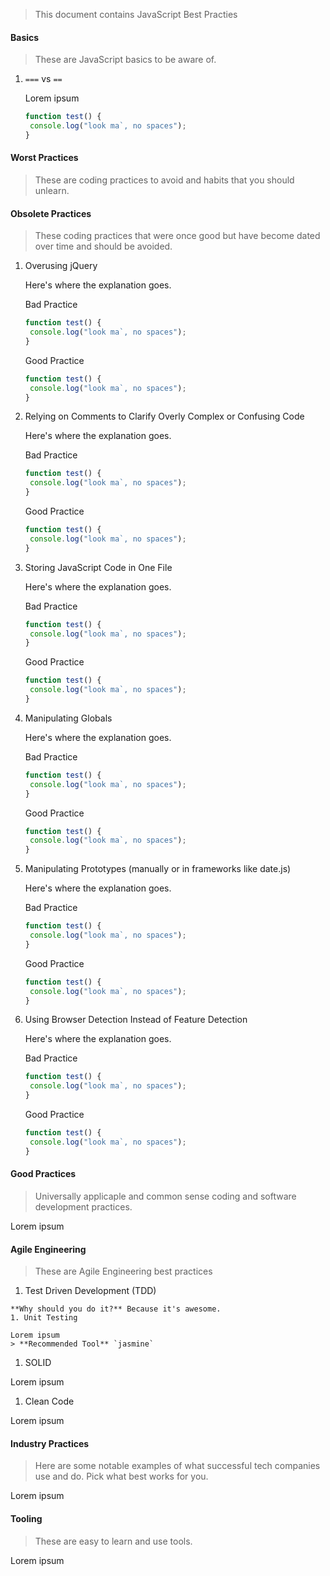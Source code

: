 
> This document contains JavaScript Best Practies

#### Basics
> These are JavaScript basics to be aware of.

  1. `===` vs `==`
  
      Lorem ipsum
      ```javascript
      function test() {
       console.log("look ma`, no spaces");
      }
      ```
      
#### Worst Practices
> These are coding practices to avoid and habits that you should unlearn.

#### Obsolete Practices
> These coding practices that were once good but have become dated over time and should be avoided.

  1. Overusing jQuery
      
      Here's where the explanation goes.
      
      
      Bad Practice
      ```javascript
      function test() {
       console.log("look ma`, no spaces");
      }
      ```
     
      
     Good Practice
      ```javascript
      function test() {
       console.log("look ma`, no spaces");
      }
      ```
  2. Relying on Comments to Clarify Overly Complex or Confusing Code
      
      Here's where the explanation goes.
      
      
      Bad Practice
      ```javascript
      function test() {
       console.log("look ma`, no spaces");
      }
      ```
     
      
     Good Practice
      ```javascript
      function test() {
       console.log("look ma`, no spaces");
      }
      ```
  3. Storing JavaScript Code in One File
      
      Here's where the explanation goes.
      
      
      Bad Practice
      ```javascript
      function test() {
       console.log("look ma`, no spaces");
      }
      ```
     
      
     Good Practice
      ```javascript
      function test() {
       console.log("look ma`, no spaces");
      }
      ```
  4. Manipulating Globals
      
      Here's where the explanation goes.
      
      
      Bad Practice
      ```javascript
      function test() {
       console.log("look ma`, no spaces");
      }
      ```
     
      
     Good Practice
      ```javascript
      function test() {
       console.log("look ma`, no spaces");
      }
      ```
  5. Manipulating Prototypes (manually or in frameworks like date.js)
      
      Here's where the explanation goes.
      
      
      Bad Practice
      ```javascript
      function test() {
       console.log("look ma`, no spaces");
      }
      ```
     
      
     Good Practice
      ```javascript
      function test() {
       console.log("look ma`, no spaces");
      }
      ```
  6. Using Browser Detection Instead of Feature Detection
      
      Here's where the explanation goes.
      
      
      Bad Practice
      ```javascript
      function test() {
       console.log("look ma`, no spaces");
      }
      ```
     
      
     Good Practice
      ```javascript
      function test() {
       console.log("look ma`, no spaces");
      }
      ```

#### Good Practices
> Universally applicaple and common sense coding and software development practices.

Lorem ipsum

#### Agile Engineering 
> These are Agile Engineering best practices

  1. Test Driven Development (TDD)
    
    **Why should you do it?** Because it's awesome.
    1. Unit Testing
    
    Lorem ipsum
    > **Recommended Tool** `jasmine`
  1. SOLID
  
  Lorem ipsum
  1. Clean Code
  
  Lorem ipsum
  
#### Industry Practices
> Here are some notable examples of what successful tech companies use and do. Pick what best works for you.

Lorem ipsum 

#### Tooling
> These are easy to learn and use tools.

Lorem ipsum
